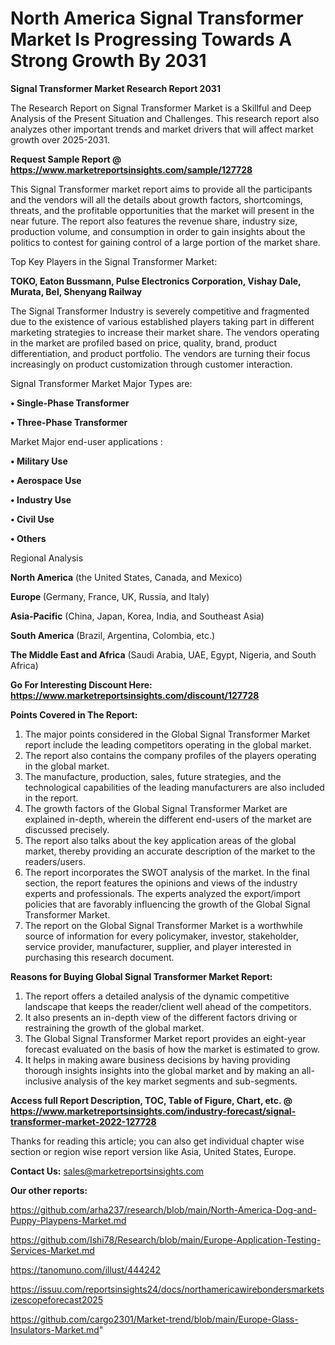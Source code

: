 # North America Signal Transformer Market Is Progressing Towards A Strong Growth By 2031

<strong>Signal Transformer Market Research Report 2031</strong>

The Research Report on Signal Transformer Market is a Skillful and Deep Analysis of the Present Situation and Challenges. This research report also analyzes other important trends and market drivers that will affect market growth over 2025-2031.

<strong>Request Sample Report @ <a href=https://www.marketreportsinsights.com/sample/127728>https://www.marketreportsinsights.com/sample/127728</a></strong>

This Signal Transformer market report aims to provide all the participants and the vendors will all the details about growth factors, shortcomings, threats, and the profitable opportunities that the market will present in the near future. The report also features the revenue share, industry size, production volume, and consumption in order to gain insights about the politics to contest for gaining control of a large portion of the market share.

Top Key Players in the Signal Transformer Market:

<strong>TOKO, Eaton Bussmann, Pulse Electronics Corporation, Vishay Dale, Murata, Bel, Shenyang Railway</strong>

The Signal Transformer Industry is severely competitive and fragmented due to the existence of various established players taking part in different marketing strategies to increase their market share. The vendors operating in the market are profiled based on price, quality, brand, product differentiation, and product portfolio. The vendors are turning their focus increasingly on product customization through customer interaction.

Signal Transformer Market Major Types are:

<strong>• Single-Phase Transformer

• Three-Phase Transformer</strong>

Market Major end-user applications :

<strong>• Military Use

• Aerospace Use

• Industry Use

• Civil Use

• Others</strong>

Regional Analysis

</u><strong><b>North America</b></strong> (the United States, Canada, and Mexico)

<strong><b>Europe </b></strong>(Germany, France, UK, Russia, and Italy)

<strong><b>Asia-Pacific</b></strong> (China, Japan, Korea, India, and Southeast Asia)

<strong><b>South America</b></strong> (Brazil, Argentina, Colombia, etc.)

<strong><b>The Middle East and Africa</b></strong> (Saudi Arabia, UAE, Egypt, Nigeria, and South Africa)

<strong>Go For Interesting Discount Here: <a href=https://www.marketreportsinsights.com/discount/127728>https://www.marketreportsinsights.com/discount/127728</a></strong>

<strong>Points Covered in The Report:</strong>
<ol>
  <li>The major points considered in the Global Signal Transformer Market report include the leading competitors operating in the global market.</li>
  <li>The report also contains the company profiles of the players operating in the global market.</li>
  <li>The manufacture, production, sales, future strategies, and the technological capabilities of the leading manufacturers are also included in the report.</li>
  <li>The growth factors of the Global Signal Transformer Market are explained in-depth, wherein the different end-users of the market are discussed precisely.</li>
  <li>The report also talks about the key application areas of the global market, thereby providing an accurate description of the market to the readers/users.</li>
  <li>The report incorporates the SWOT analysis of the market. In the final section, the report features the opinions and views of the industry experts and professionals. The experts analyzed the export/import policies that are favorably influencing the growth of the Global Signal Transformer Market.</li>
  <li>The report on the Global Signal Transformer Market is a worthwhile source of information for every policymaker, investor, stakeholder, service provider, manufacturer, supplier, and player interested in purchasing this research document.</li>
</ol>
<strong>Reasons for Buying Global Signal Transformer Market Report:</strong>

<ol>
  <li>The report offers a detailed analysis of the dynamic competitive landscape that keeps the reader/client well ahead of the competitors.</li>
  <li>It also presents an in-depth view of the different factors driving or restraining the growth of the global market.</li>
  <li>The Global Signal Transformer Market report provides an eight-year forecast evaluated on the basis of how the market is estimated to grow.</li>
  <li>It helps in making aware business decisions by having providing thorough insights insights into the global market and by making an all-inclusive analysis of the key market segments and sub-segments.</li>
</ol>
<strong>Access full Report Description, TOC, Table of Figure, Chart, etc. @ <a href=https://www.marketreportsinsights.com/industry-forecast/signal-transformer-market-2022-127728>https://www.marketreportsinsights.com/industry-forecast/signal-transformer-market-2022-127728</a></strong>


Thanks for reading this article; you can also get individual chapter wise section or region wise report version like Asia, United States, Europe.

<strong>Contact Us:</strong>
sales@marketreportsinsights.com

<strong>Our other reports:</strong>

<a href=https://github.com/arha237/research/blob/main/North-America-Dog-and-Puppy-Playpens-Market.md>https://github.com/arha237/research/blob/main/North-America-Dog-and-Puppy-Playpens-Market.md</a>

<a href=https://github.com/Ishi78/Research/blob/main/Europe-Application-Testing-Services-Market.md>https://github.com/Ishi78/Research/blob/main/Europe-Application-Testing-Services-Market.md</a>

<a href=https://tanomuno.com/illust/444242>https://tanomuno.com/illust/444242</a>

<a href=https://issuu.com/reportsinsights24/docs/northamericawirebondersmarketsizescopeforecast2025>https://issuu.com/reportsinsights24/docs/northamericawirebondersmarketsizescopeforecast2025</a>

<a href=https://github.com/cargo2301/Market-trend/blob/main/Europe-Glass-Insulators-Market.md>https://github.com/cargo2301/Market-trend/blob/main/Europe-Glass-Insulators-Market.md</a>"
